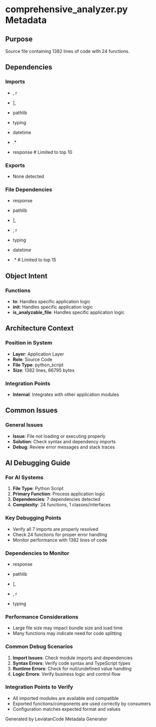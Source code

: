 # comprehensive_analyzer.py Metadata

## Purpose
Source file containing 1382 lines of code with 24 functions.

## Dependencies

### Imports
- , r
- ],
            
- pathlib
- typing
- datetime
- .*
- response  # Limited to top 10

### Exports
- None detected

### File Dependencies
- response
- pathlib
- ],
            
- , r
- typing
- datetime
- .*  # Limited to top 15

## Object Intent

### Functions
- **to**: Handles specific application logic
- **__init__**: Handles specific application logic
- **is_analyzable_file**: Handles specific application logic


## Architecture Context

### Position in System
- **Layer**: Application Layer
- **Role**: Source Code
- **File Type**: python_script
- **Size**: 1382 lines, 66795 bytes

### Integration Points
- **Internal**: Integrates with other application modules

## Common Issues

### General Issues
- **Issue**: File not loading or executing properly
- **Solution**: Check syntax and dependency imports
- **Debug**: Review error messages and stack traces

## AI Debugging Guide

### For AI Systems
1. **File Type**: Python Script
2. **Primary Function**: Process application logic
3. **Dependencies**: 7 dependencies detected
4. **Complexity**: 24 functions, 1 classes/interfaces

### Key Debugging Points
- Verify all 7 imports are properly resolved
- Check 24 functions for proper error handling
- Monitor performance with 1382 lines of code

### Dependencies to Monitor
- response
- pathlib
- ],
            
- , r
- typing

### Performance Considerations
- Large file size may impact bundle size and load time
- Many functions may indicate need for code splitting

### Common Debug Scenarios
1. **Import Issues**: Check module imports and dependencies
2. **Syntax Errors**: Verify code syntax and TypeScript types
3. **Runtime Errors**: Check for null/undefined value handling
4. **Logic Errors**: Verify business logic and control flow

### Integration Points to Verify
- All imported modules are available and compatible
- Exported functions/components are used correctly by consumers
- Configuration matches expected format and values

Generated by LeviatanCode Metadata Generator
